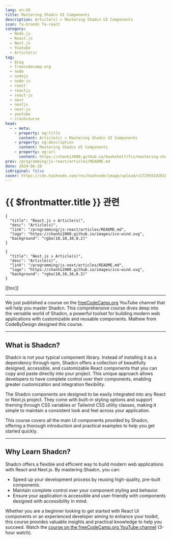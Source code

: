 ```yaml
---
lang: en-US
title: Mastering Shadcn UI Components
description: Article(s) > Mastering Shadcn UI Components
icon: fa-brands fa-react
category: 
  - Node.js
  - React.js
  - Next.js
  - Youtube
  - Article(s)
tag: 
  - blog
  - freecodecamp.org
  - node
  - nodejs
  - node-js
  - react
  - reactjs
  - react-js
  - next
  - nextjs
  - next-js
  - youtube
  - crashcourse
head:
  - - meta:
    - property: og:title
      content: Article(s) > Mastering Shadcn UI Components
    - property: og:description
      content: Mastering Shadcn UI Components
    - property: og:url
      content: https://chanhi2000.github.io/bookshelf/fcc/mastering-shadcn-ui-components.html
prev: /programming/js-react/articles/README.md
date: 2024-06-28
isOriginal: false
cover: https://cdn.hashnode.com/res/hashnode/image/upload/v1719591920182/350c938e-9faa-4292-9a9c-826cbcf43bc7.jpeg
---
```


# {{ $frontmatter.title }} 관련

```component VPCard
{
  "title": "React.js > Article(s)",
  "desc": "Article(s)",
  "link": "/programming/js-react/articles/README.md",
  "logo": "https://chanhi2000.github.io/images/ico-wind.svg",
  "background": "rgba(10,10,10,0.2)"
}
```

```component VPCard
{
  "title": "Next.js > Article(s)",
  "desc": "Article(s)",
  "link": "/programming/js-next/articles/README.md",
  "logo": "https://chanhi2000.github.io/images/ico-wind.svg",
  "background": "rgba(10,10,10,0.2)"
}
```

[[toc]]

---

<SiteInfo
  name="Mastering Shadcn UI Components"
  desc="We just published a course on the freeCodeCamp.org YouTube channel that will help you master Shadcn. This comprehensive course dives deep into the versatile world of Shadcn, a powerful toolset for building modern web applications with customizable an..."
  url="https://freecodecamp.org/news/mastering-shadcn-ui-components/"
  logo="https://cdn.freecodecamp.org/universal/favicons/favicon.ico"
  preview="https://cdn.hashnode.com/res/hashnode/image/upload/v1719591920182/350c938e-9faa-4292-9a9c-826cbcf43bc7.jpeg"/>

We just published a course on the [<VPIcon icon="fa-brands fa-free-code-camp"/>freeCodeCamp.org](http://freeCodeCamp.org) YouTube channel that will help you master Shadcn. This comprehensive course dives deep into the versatile world of Shadcn, a powerful toolset for building modern web applications with customizable and reusable components. Mathew from CodeByDesign designed this course.

---

## What is Shadcn?

Shadcn is not your typical component library. Instead of installing it as a dependency through npm, Shadcn offers a collection of beautifully designed, accessible, and customizable React components that you can copy and paste directly into your project. This unique approach allows developers to have complete control over their components, enabling greater customization and integration flexibility.

The Shadcn components are designed to be easily integrated into any React or Next.js project. They come with built-in styling options and support theming through CSS variables or Tailwind CSS utility classes, making it simple to maintain a consistent look and feel across your application.

This course covers all the main UI components provided by Shadcn, offering a thorough introduction and practical examples to help you get started quickly.

---

## Why Learn Shadcn?

Shadcn offers a flexible and efficient way to build modern web applications with React and Next.js. By mastering Shadcn, you can:

- Speed up your development process by reusing high-quality, pre-built components.
- Maintain complete control over your component styling and behavior.
- Ensure your application is accessible and user-friendly with components designed with accessibility in mind.

Whether you are a beginner looking to get started with React UI components or an experienced developer aiming to enhance your toolkit, this course provides valuable insights and practical knowledge to help you succeed. Watch the [<VPIcon icon="fa-brands fa-youtube"/>course on the freeCodeCamp.org YouTube channel](https://youtu.be/oidnyW71W0A) (3-hour watch).

<VidStack src="youtube/oidnyW71W0A" />

